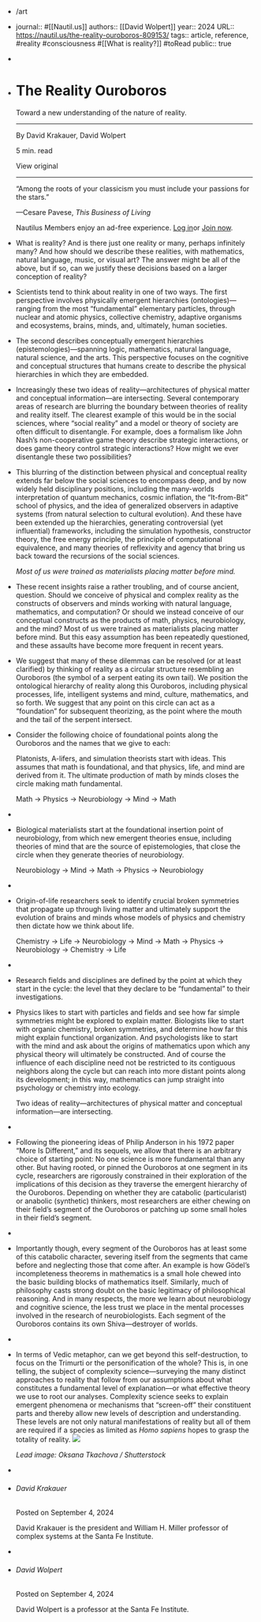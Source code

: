 - /art
- journal:: #[[Nautil.us]]
  authors:: [[David Wolpert]] 
  year:: 2024
  URL:: https://nautil.us/the-reality-ouroboros-809153/
  tags:: article, reference, #reality #consciousness #[[What is reality?]] #toRead 
  public:: true
-
- # The Reality Ouroboros
  
  Toward a new understanding of the nature of reality.
  
  ---
  
  By David Krakauer, David Wolpert
  
  5 min. read
  
  View original
  
  ---
  
  “Among the roots of your classicism you must include your passions for the stars.”
  
  —Cesare Pavese, *This Business of Living*
  
  Nautilus Members enjoy an ad-free experience. [Log in](https://nautil.us/concierge-login)or [Join now](https://nautil.us/join).
- What is reality? And is there just one reality or many, perhaps infinitely many? And how should we describe these realities, with mathematics, natural language, music, or visual art? The answer might be all of the above, but if so, can we justify these decisions based on a larger conception of reality?
- Scientists tend to think about reality in one of two ways. The first perspective involves physically emergent hierarchies (ontologies)—ranging from the most “fundamental” elementary particles, through nuclear and atomic physics, collective chemistry, adaptive organisms and ecosystems, brains, minds, and, ultimately, human societies.
- The second describes conceptually emergent hierarchies (epistemologies)—spanning logic, mathematics, natural language, natural science, and the arts. This perspective focuses on the cognitive and conceptual structures that humans create to describe the physical hierarchies in which they are embedded.
- Increasingly these two ideas of reality—architectures of physical matter and conceptual information—are intersecting. Several contemporary areas of research are blurring the boundary between theories of reality and reality itself. The clearest example of this would be in the social sciences, where “social reality” and a model or theory of society are often difficult to disentangle. For example, does a formalism like John Nash’s non-cooperative game theory describe strategic interactions, or does game theory control strategic interactions? How might we ever disentangle these two possibilities?
- This blurring of the distinction between physical and conceptual reality extends far below the social sciences to encompass deep, and by now widely held disciplinary positions, including the many-worlds interpretation of quantum mechanics, cosmic inflation, the “It-from-Bit” school of physics, and the idea of generalized observers in adaptive systems (from natural selection to cultural evolution). And these have been extended up the hierarchies, generating controversial (yet influential) frameworks, including the simulation hypothesis, constructor theory, the free energy principle, the principle of computational equivalence, and many theories of reflexivity and agency that bring us back toward the recursions of the social sciences. 
  
  > 
  
  *Most of us were trained as materialists placing matter before mind.*
- These recent insights raise a rather troubling, and of course ancient, question. Should we conceive of physical and complex reality as the constructs of observers and minds working with natural language, mathematics, and computation? Or should we instead conceive of our conceptual constructs as the products of math, physics, neurobiology, and the mind? Most of us were trained as materialists placing matter before mind. But this easy assumption has been repeatedly questioned, and these assaults have become more frequent in recent years.
- We suggest that many of these dilemmas can be resolved (or at least clarified) by thinking of reality as a circular structure resembling an Ouroboros (the symbol of a serpent eating its own tail). We position the ontological hierarchy of reality along this Ouroboros, including physical processes, life, intelligent systems and mind, culture, mathematics, and so forth. We suggest that any point on this circle can act as a “foundation” for subsequent theorizing, as the point where the mouth and the tail of the serpent intersect.
- Consider the following choice of foundational points along the Ouroboros and the names that we give to each:
  
  Platonists, A-lifers, and simulation theorists start with ideas. This assumes that math is foundational, and that physics, life, and mind are derived from it. The ultimate production of math by minds closes the circle making math fundamental.
  
  Math → Physics → Neurobiology → Mind → Math
-
- Biological materialists start at the foundational insertion point of neurobiology, from which new emergent theories ensue, including theories of mind that are the source of epistemologies, that close the circle when they generate theories of neurobiology. 
  
  Neurobiology → Mind → Math → Physics → Neurobiology
-
- Origin-of-life researchers seek to identify crucial broken symmetries that propagate up through living matter and ultimately support the evolution of brains and minds whose models of physics and chemistry then dictate how we think about life. 
  
  Chemistry → Life → Neurobiology → Mind → Math → Physics → Neurobiology → Chemistry → Life
-
- Research fields and disciplines are defined by the point at which they start in the cycle: the level that they declare to be “fundamental” to their investigations.
- Physics likes to start with particles and fields and see how far simple symmetries might be explored to explain matter. Biologists like to start with organic chemistry, broken symmetries, and determine how far this might explain functional organization. And psychologists like to start with the mind and ask about the origins of mathematics upon which any physical theory will ultimately be constructed. And of course the influence of each discipline need not be restricted to its contiguous neighbors along the cycle but can reach into more distant points along its development; in this way, mathematics can jump straight into psychology or chemistry into ecology. 
  
  > 
  
  Two ideas of reality—architectures of physical matter and conceptual information—are intersecting.
-
- Following the pioneering ideas of Philip Anderson in his 1972 paper “More Is Different,” and its sequels, we allow that there is an arbitrary choice of starting point: No one science is more fundamental than any other. But having rooted, or pinned the Ouroboros at one segment in its cycle, researchers are rigorously constrained in their exploration of the implications of this decision as they traverse the emergent hierarchy of the Ouroboros. Depending on whether they are catabolic (particularist) or anabolic (synthetic) thinkers, most researchers are either chewing on their field’s segment of the Ouroboros or patching up some small holes in their field’s segment.
-
- Importantly though, every segment of the Ouroboros has at least some of this catabolic character, severing itself from the segments that came before and neglecting those that come after. An example is how Gödel’s incompleteness theorems in mathematics is a small hole chewed into the basic building blocks of mathematics itself. Similarly, much of philosophy casts strong doubt on the basic legitimacy of philosophical reasoning. And in many respects, the more we learn about neurobiology and cognitive science, the less trust we place in the mental processes involved in the research of neurobiologists. Each segment of the Ouroboros contains its own Shiva—destroyer of worlds.
-
- In terms of Vedic metaphor, can we get beyond this self-destruction, to focus on the Trimurti or the personification of the whole? This is, in one telling, the subject of complexity science—surveying the many distinct approaches to reality that follow from our assumptions about what constitutes a fundamental level of explanation—or what effective theory we use to root our analyses. Complexity science seeks to explain emergent phenomena or mechanisms that “screen-off” their constituent parts and thereby allow new levels of description and understanding. These levels are not only natural manifestations of reality but all of them are required if a species as limited as *Homo sapiens* hopes to grasp the totality of reality. ![](https://assets.nautil.us/sites/3/nautilus/nautilus-favicon-14.png?fm=png)
  
  *Lead image: Oksana Tkachova / Shutterstock*
-
- ######  David Krakauer
  
  Posted on September 4, 2024
  
  David Krakauer is the president and William H. Miller professor of complex systems at the Santa Fe Institute.
-
- ######  David Wolpert
  
  Posted on September 4, 2024
  
  David Wolpert is a professor at the Santa Fe Institute.